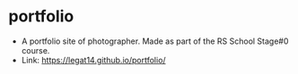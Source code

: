 # portfolio
* A portfolio site of photographer. Made as part of the RS School Stage#0 course.
* Link: https://legat14.github.io/portfolio/
